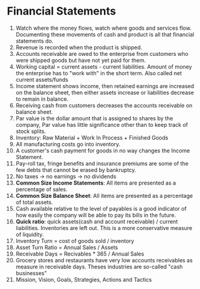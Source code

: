 # Financial Statements

1. Watch where the money flows, watch where goods and services flow. Documenting these movements of cash and product is all that financial statements do.
2. Revenue is recorded when the product is shipped.
3. Accounts receivable are owed to the enterprise from customers who were shipped goods but have not yet paid for them.
4. Working capital = current assets - current liabilities. Amount of money the enterprise has to "work with" in the short term. Also called net current assets/funds
5. Income statement shows income, then retained earnings are increased on the balance sheet, then either assets increase or liabilities decrease to remain in balance.
6. Receiving cash from customers decreases the accounts receivable on balance sheet. 
7. Par value is the dollar amount that is assigned to shares by the company, Par value has little significance other than to keep track of stock splits.
8. Inventory: Raw Material + Work In Process + Finished Goods
9. All manufacturing costs go into inventory. 
10. A customer's cash payment for goods in no way changes the Income Statement. 
11. Pay-roll tax, fringe benefits and insurance premiums are some of the few debts that cannot be erased by bankruptcy. 
12. No taxes -> no earnings -> no dividends
13. **Common Size Income Statements**: All items are presented as a percentage of sales.
14. **Common Size Balance Sheet**: All items are presented as a percentage of total assets.
15. Cash available relative to the level of payables is a good indicator of how easily the company will be able to pay its bills in the future. 
16. **Quick ratio**: quick assets(cash and account receivable) / current liabilities. Inventories are left out. This is a more conservative measure of liquidity.
17. Inventory Turn = cost of goods sold / inventory
18. Asset Turn Ratio = Annual Sales / Assets
19. Receivable Days = Recivables * 365 / Annual Sales
20. Grocery stores and restaurants have very low accounts receivables as measure in receivable days. Theses industries are so-called "cash businesses"
21. Mission, Vision, Goals, Strategies, Actions and Tactics
